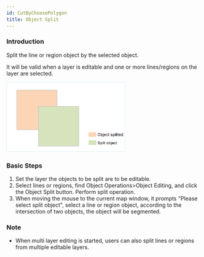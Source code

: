 ```yaml
---
id: CutByChoosePolygon
title: Object Split
---
```

### Introduction

Split the line or region object by the selected object.

It will be valid when a layer is editable and one or more lines/regions on the layer are selected.

![](img/CutByChoosePolygon1.png)

### Basic Steps

1. Set the layer the objects to be split are to be editable.
2. Select lines or regions, find Object Operations>Object Editing, and click the Object Split button. Perform split operation.
3. When moving the mouse to the current map window, it prompts "Please select split object", select a line or region object, according to the intersection of two objects, the object will be segmented.

###  Note

* When multi layer editing is started, users can also split lines or regions from multiple editable layers.

